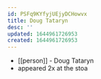 ```yaml
---
id: PSFq9KYfyjUEjyDCHowvx
title: Doug Tataryn
desc: ''
updated: 1644961726953
created: 1644961726953
---
```



- [[person]] - Doug Tataryn
- appeared 2x at the stoa
